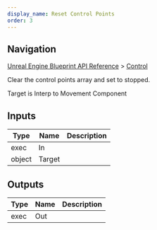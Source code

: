 ```yaml
---
display_name: Reset Control Points
order: 3
---
```

## Navigation

[Unreal Engine Blueprint API Reference](https://dev.epicgames.com/documentation/en-us/unreal-engine/BlueprintAPI) > [Control](https://dev.epicgames.com/documentation/en-us/unreal-engine/BlueprintAPI/Control)

Clear the control points array and set to stopped.

Target is Interp to Movement Component

## Inputs

| Type | Name | Description |
| --- | --- | --- |
| exec | In |  |
| object | Target |  |

## Outputs

| Type | Name | Description |
| --- | --- | --- |
| exec | Out |  |
